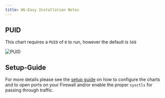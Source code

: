 ```yaml
---
title: WG-Easy Installation Notes
---
```


## PUID

This chart requires a `PUID` of `0` to run, however the default is `568`

![PUID](./img/wg-easy-PUID.png)

## Setup-Guide

For more details please see the [setup guide](./setup-guide.md) on how to configure the charts and to open ports on your Firewall and/or enable the proper `sysctls` for passing through traffic.
